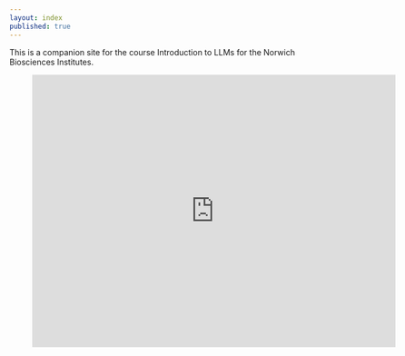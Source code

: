 ```yaml
---
layout: index
published: true
---
```


This is a companion site for the course Introduction to LLMs for the Norwich Biosciences Institutes.

<div class="video">
<figure>
<iframe width="640" height="480" src="https://www.youtube.com/embed/cHPGC4p0-0E" frameborder="0" allowfullscreen></iframe>
</figure>
</div>
 
 